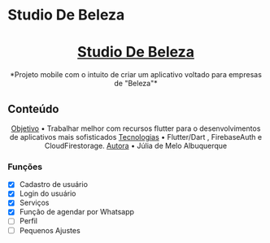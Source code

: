 
# Studio De Beleza

<h1 align="center">
    <a href="https://github.com/juliathemelo/Aplicativo_StudioDeBeleza">Studio De Beleza</a>
</h1>
<p align="center">*Projeto mobile com o intuito de criar um aplicativo voltado para empresas de "Beleza"*</p>

## Conteúdo

<p align="center">
 <a href="#objetivo">Objetivo</a> • Trabalhar melhor com recursos flutter para o desenvolvimentos de aplicativos mais sofisticados
 <a href="#tecnologias">Tecnologias</a> • Flutter/Dart , FirebaseAuth e CloudFirestorage.
 <a href="#autor">Autora</a> • Júlia de Melo Albuquerque
</p>

### Funções

- [x] Cadastro de usuário
- [x] Login do usuário
- [x] Serviços
- [x] Função de agendar por Whatsapp
- [ ] Perfil
- [ ] Pequenos Ajustes
